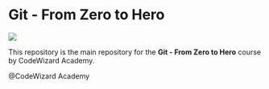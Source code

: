 # Git - From Zero to Hero

![][1]

[1]: /images/git-logo.png

This repository is the main repository for the **Git - From Zero to Hero** course by CodeWizard Academy.


@CodeWizard Academy
